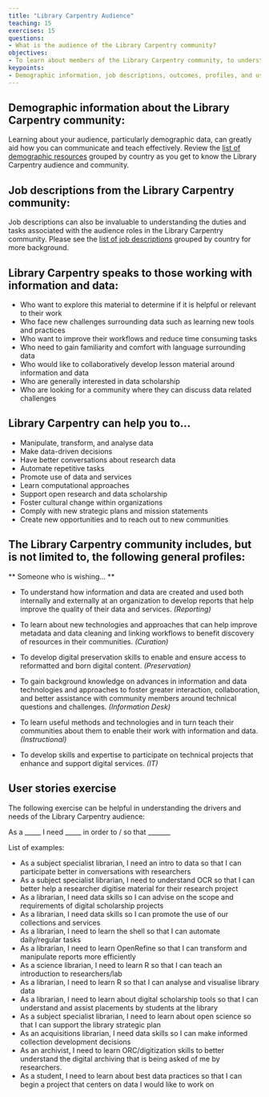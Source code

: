 ```yaml
---
title: "Library Carpentry Audience"
teaching: 15
exercises: 15
questions:
- What is the audience of the Library Carpentry community?
objectives:
- To learn about members of the Library Carpentry community, to understand their background and their needs.
keypoints:
- Demographic information, job descriptions, outcomes, profiles, and user stories are helpful in understanding the Library Carpentry community.
---
```


## Demographic information about the Library Carpentry community:

Learning about your audience, particularly demographic data, can greatly aid how you can communicate and teach effectively. 
Review the [list of demographic resources](demographics/) grouped by country as you get to know the Library Carpentry audience and community. 


## Job descriptions from the Library Carpentry community:

Job descriptions can also be invaluable to understanding the duties and tasks associated with the audience roles in the 
Library Carpentry community. Please see the [list of job descriptions]() grouped by country for more background.


## Library Carpentry speaks to those working with information and data:

* Who want to explore this material to determine if it is helpful or relevant to their work
* Who face new challenges surrounding data such as learning new tools and practices
* Who want to improve their workflows and reduce time consuming tasks
* Who need to gain familiarity and comfort with language surrounding data
* Who would like to collaboratively develop lesson material around information and data
* Who are generally interested in data scholarship 
* Who are looking for a community where they can discuss data related challenges


## Library Carpentry can help you to...

* Manipulate, transform, and analyse data
* Make data-driven decisions
* Have better conversations about research data
* Automate repetitive tasks
* Promote use of data and services
* Learn computational approaches
* Support open research and data scholarship
* Foster cultural change within organizations
* Comply with new strategic plans and mission statements
* Create new opportunities and to reach out to new communities


## The Library Carpentry community includes, but is not limited to, the following general profiles:

** Someone who is wishing… **

* To understand how information and data are created and used both internally and externally at an organization to 
develop reports that help improve the quality of their data and services. *(Reporting)*

* To learn about new technologies and approaches that can help improve metadata and data cleaning and linking workflows 
to benefit discovery of resources in their communities. *(Curation)*

* To develop digital preservation skills to enable and ensure access to reformatted and born digital content. *(Preservation)*

* To gain background knowledge on advances in information and data technologies and approaches to foster greater interaction, 
collaboration, and better assistance with community members around technical questions and challenges. *(Information Desk)*

* To learn useful methods and technologies and in turn teach their communities about them to enable their work with 
information and data. *(Instructional)*

* To develop skills and expertise to participate on technical projects that enhance and support digital services. *(IT)*


## User stories exercise

The following exercise can be helpful in understanding the drivers and needs of the Library Carpentry audience:

As a _____  I need  _____ in order to / so that  _______

List of examples:

* As a subject specialist librarian, I need an intro to data so that I can participate better in conversations with researchers
* As a subject specialist librarian, I need to understand OCR so that I can better help a researcher digitise material for their research project
* As a librarian, I need data skills so I can advise on the scope and requirements of digital scholarship projects
* As a librarian, I need data skills so I can promote the use of our collections and services
* As a librarian, I need to learn the shell so that I can automate daily/regular tasks 
* As a librarian, I need to learn OpenRefine so that I can transform and manipulate reports more efficiently
* As a science librarian, I need to learn R so that I can teach an introduction to researchers/lab
* As a librarian, I need to learn R so that I can analyse and visualise library data
* As a librarian, I need to learn about digital scholarship tools so that I can understand and assist placements by students at the library
* As a subject specialist librarian, I need to learn about open science so that I can support the library strategic plan 
* As an acquisitions librarian, I need data skills so I can make informed collection development decisions
* As an archivist, I need to learn ORC/digitization skills to better understand the digital archiving that is being asked of me by researchers. 
* As a student, I need to learn about best data practices so that I can begin a project that centers on data I would like to work on
